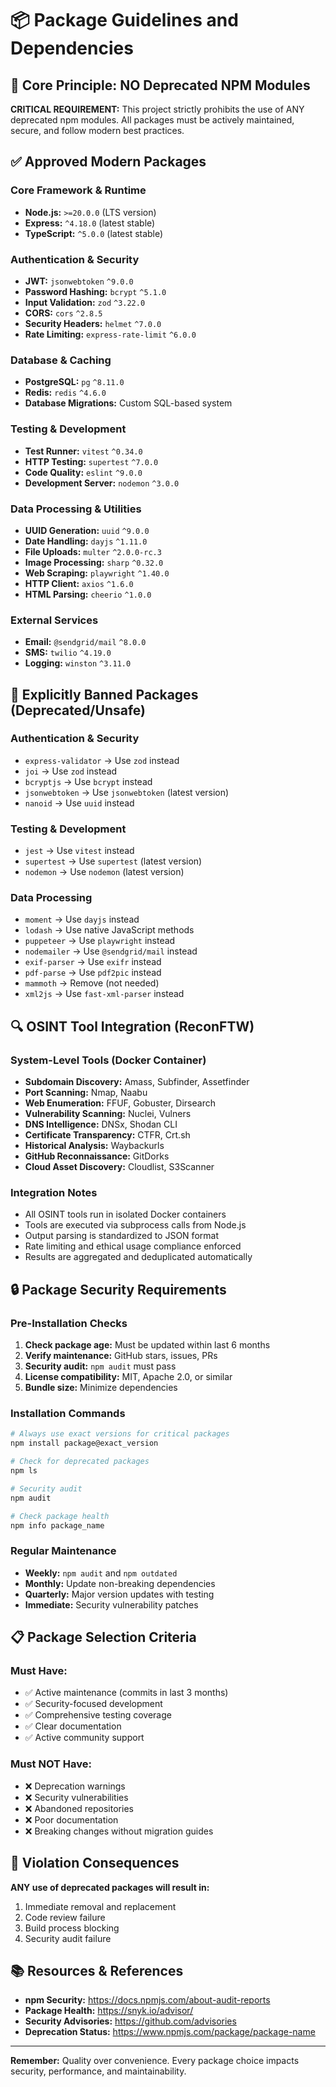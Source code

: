 # 📦 Package Guidelines and Dependencies

## 🎯 **Core Principle: NO Deprecated NPM Modules**

**CRITICAL REQUIREMENT:** This project strictly prohibits the use of ANY deprecated npm modules. All packages must be actively maintained, secure, and follow modern best practices.

## ✅ **Approved Modern Packages**

### **Core Framework & Runtime**
- **Node.js:** `>=20.0.0` (LTS version)
- **Express:** `^4.18.0` (latest stable)
- **TypeScript:** `^5.0.0` (latest stable)

### **Authentication & Security**
- **JWT:** `jsonwebtoken` `^9.0.0`
- **Password Hashing:** `bcrypt` `^5.1.0`
- **Input Validation:** `zod` `^3.22.0`
- **CORS:** `cors` `^2.8.5`
- **Security Headers:** `helmet` `^7.0.0`
- **Rate Limiting:** `express-rate-limit` `^6.0.0`

### **Database & Caching**
- **PostgreSQL:** `pg` `^8.11.0`
- **Redis:** `redis` `^4.6.0`
- **Database Migrations:** Custom SQL-based system

### **Testing & Development**
- **Test Runner:** `vitest` `^0.34.0`
- **HTTP Testing:** `supertest` `^7.0.0`
- **Code Quality:** `eslint` `^9.0.0`
- **Development Server:** `nodemon` `^3.0.0`

### **Data Processing & Utilities**
- **UUID Generation:** `uuid` `^9.0.0`
- **Date Handling:** `dayjs` `^1.11.0`
- **File Uploads:** `multer` `^2.0.0-rc.3`
- **Image Processing:** `sharp` `^0.32.0`
- **Web Scraping:** `playwright` `^1.40.0`
- **HTTP Client:** `axios` `^1.6.0`
- **HTML Parsing:** `cheerio` `^1.0.0`

### **External Services**
- **Email:** `@sendgrid/mail` `^8.0.0`
- **SMS:** `twilio` `^4.19.0`
- **Logging:** `winston` `^3.11.0`

## 🚫 **Explicitly Banned Packages (Deprecated/Unsafe)**

### **Authentication & Security**
- `express-validator` → Use `zod` instead
- `joi` → Use `zod` instead
- `bcryptjs` → Use `bcrypt` instead
- `jsonwebtoken` → Use `jsonwebtoken` (latest version)
- `nanoid` → Use `uuid` instead

### **Testing & Development**
- `jest` → Use `vitest` instead
- `supertest` → Use `supertest` (latest version)
- `nodemon` → Use `nodemon` (latest version)

### **Data Processing**
- `moment` → Use `dayjs` instead
- `lodash` → Use native JavaScript methods
- `puppeteer` → Use `playwright` instead
- `nodemailer` → Use `@sendgrid/mail` instead
- `exif-parser` → Use `exifr` instead
- `pdf-parse` → Use `pdf2pic` instead
- `mammoth` → Remove (not needed)
- `xml2js` → Use `fast-xml-parser` instead

## 🔍 **OSINT Tool Integration (ReconFTW)**

### **System-Level Tools (Docker Container)**
- **Subdomain Discovery:** Amass, Subfinder, Assetfinder
- **Port Scanning:** Nmap, Naabu
- **Web Enumeration:** FFUF, Gobuster, Dirsearch
- **Vulnerability Scanning:** Nuclei, Vulners
- **DNS Intelligence:** DNSx, Shodan CLI
- **Certificate Transparency:** CTFR, Crt.sh
- **Historical Analysis:** Waybackurls
- **GitHub Reconnaissance:** GitDorks
- **Cloud Asset Discovery:** Cloudlist, S3Scanner

### **Integration Notes**
- All OSINT tools run in isolated Docker containers
- Tools are executed via subprocess calls from Node.js
- Output parsing is standardized to JSON format
- Rate limiting and ethical usage compliance enforced
- Results are aggregated and deduplicated automatically

## 🔒 **Package Security Requirements**

### **Pre-Installation Checks**
1. **Check package age:** Must be updated within last 6 months
2. **Verify maintenance:** GitHub stars, issues, PRs
3. **Security audit:** `npm audit` must pass
4. **License compatibility:** MIT, Apache 2.0, or similar
5. **Bundle size:** Minimize dependencies

### **Installation Commands**
```bash
# Always use exact versions for critical packages
npm install package@exact_version

# Check for deprecated packages
npm ls

# Security audit
npm audit

# Check package health
npm info package_name
```

### **Regular Maintenance**
- **Weekly:** `npm audit` and `npm outdated`
- **Monthly:** Update non-breaking dependencies
- **Quarterly:** Major version updates with testing
- **Immediate:** Security vulnerability patches

## 📋 **Package Selection Criteria**

### **Must Have:**
- ✅ Active maintenance (commits in last 3 months)
- ✅ Security-focused development
- ✅ Comprehensive testing coverage
- ✅ Clear documentation
- ✅ Active community support

### **Must NOT Have:**
- ❌ Deprecation warnings
- ❌ Security vulnerabilities
- ❌ Abandoned repositories
- ❌ Poor documentation
- ❌ Breaking changes without migration guides

## 🚨 **Violation Consequences**

**ANY use of deprecated packages will result in:**
1. Immediate removal and replacement
2. Code review failure
3. Build process blocking
4. Security audit failure

## 📚 **Resources & References**

- **npm Security:** https://docs.npmjs.com/about-audit-reports
- **Package Health:** https://snyk.io/advisor/
- **Security Advisories:** https://github.com/advisories
- **Deprecation Status:** https://www.npmjs.com/package/package-name

---

**Remember:** Quality over convenience. Every package choice impacts security, performance, and maintainability.
